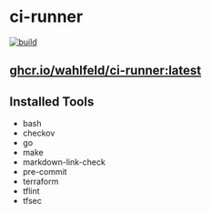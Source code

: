 # ci-runner

[![build](https://github.com/wahlfeld/ci-runner/actions/workflows/build.yml/badge.svg)](https://github.com/wahlfeld/ci-runner/actions/workflows/build.yml)

## [ghcr.io/wahlfeld/ci-runner:latest](https://ghcr.io/wahlfeld/ci-runner)

## Installed Tools

- bash
- checkov
- go
- make
- markdown-link-check
- pre-commit
- terraform
- tflint
- tfsec
